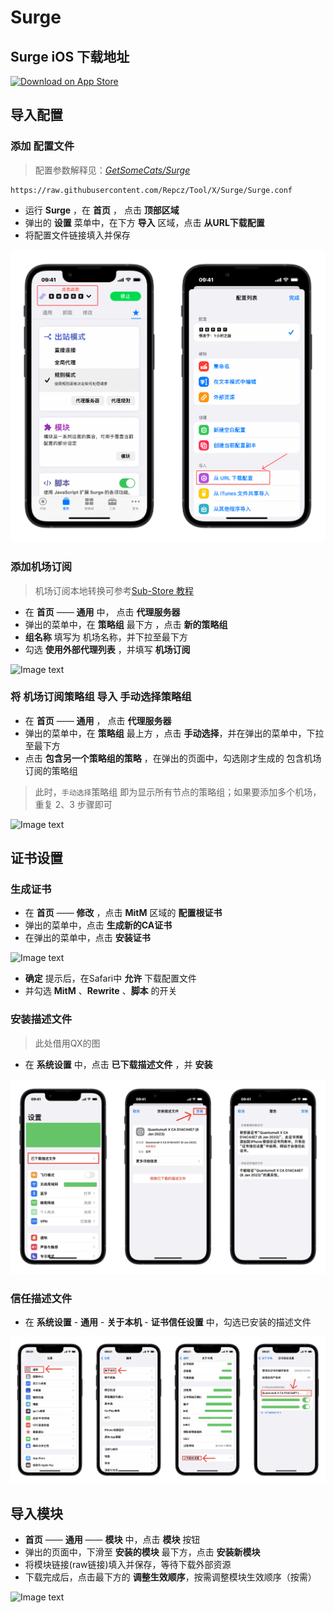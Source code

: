 # Surge

## Surge iOS 下载地址

<a href="https://apps.apple.com/app/id1442620678"><img width="200px" alt="Download on App Store" src="https://logos-download.com/wp-content/uploads/2016/06/Download_on_the_App_Store_logo.png"/></a>  


## 导入配置

### 添加 **配置文件** 
> 配置参数解释见：_[GetSomeCats/Surge](https://raw.githubusercontent.com/getsomecat/GetSomeCats/Surge/SurgePro.conf)_

```
https://raw.githubusercontent.com/Repcz/Tool/X/Surge/Surge.conf
```
* 运行 **Surge** ，在 **首页** ， 点击 **顶部区域**
* 弹出的 **设置** 菜单中，在下方 **导入** 区域，点击 **从URL下载配置**
* 将配置文件链接填入并保存

<img width="600px"  src="https://raw.githubusercontent.com/Repcz/Tool/X/Surge/Photo/1.PNG"/>

### 添加机场订阅
> 机场订阅本地转换可参考[Sub-Store 教程](https://getupnote.com/share/notes/8SiMnOcwXxZ3xEtK4k2v9Gr3pv32/7522F394-6D73-414E-BE04-1455EDB15B9F)

*  在 **首页**  —— **通用** 中， 点击 **代理服务器** 
* 弹出的菜单中，在 **策略组** 最下方 ，点击 **新的策略组**
* **组名称** 填写为 机场名称，并下拉至最下方
* 勾选 **使用外部代理列表** ，并填写 **机场订阅**

![Image text](https://raw.githubusercontent.com/Repcz/Tool/X/Surge/Photo/2.PNG) 

### 将 机场订阅策略组 导入 手动选择策略组

*  在 **首页**  —— **通用** ， 点击 **代理服务器** 
* 弹出的菜单中，在 **策略组** 最上方 ，点击 **手动选择**，并在弹出的菜单中，下拉至最下方
* 点击 **包含另一个策略组的策略** ，在弹出的页面中，勾选刚才生成的 包含机场订阅的策略组

> 此时，`手动选择`策略组 即为显示所有节点的策略组；如果要添加多个机场，重复 2、3 步骤即可


![Image text](https://raw.githubusercontent.com/Repcz/Tool/X/Surge/Photo/3.PNG) 

## 证书设置

### 生成证书
* 在 **首页**  —— **修改** ，点击 **MitM** 区域的 **配置根证书** 
* 弹出的菜单中，点击 **生成新的CA证书**
* 在弹出的菜单中，点击 **安装证书**

![Image text](https://raw.githubusercontent.com/Repcz/Tool/X/Surge/Photo/4.PNG) 

* **确定** 提示后，在Safari中 **允许** 下载配置文件
* 并勾选 **MitM** 、**Rewrite** 、**脚本** 的开关

### 安装描述文件

> 此处借用QX的图

* 在 **系统设置** 中，点击 **已下载描述文件** ，并 **安装**

![Image text](https://raw.githubusercontent.com/Repcz/Tool/X/QuantumultX/Photo/%E8%AE%BE%E7%BD%AE-%E5%AE%89%E8%A3%85%E8%AF%81%E4%B9%A6.jpg)

### 信任描述文件
* 在 **系统设置** - **通用** - **关于本机** - **证书信任设置** 中，勾选已安装的描述文件

![Image text](https://raw.githubusercontent.com/Repcz/Tool/X/QuantumultX/Photo/%E8%AE%BE%E7%BD%AE-%E4%BF%A1%E4%BB%BB%E8%AF%81%E4%B9%A6.jpg)

## 导入模块
* **首页** —— **通用** —— **模块** 中，点击 **模块** 按钮
* 弹出的页面中，下滑至 **安装的模块** 最下方，点击 **安装新模块**
* 将模块链接(raw链接)填入并保存，等待下载外部资源
* 下载完成后，点击最下方的 **调整生效顺序**，按需调整模块生效顺序（按需）

![Image text](https://raw.githubusercontent.com/Repcz/Tool/X/Surge/Photo/5.PNG) 